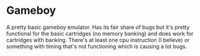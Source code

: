 # Gameboy

A pretty basic gameboy emulator. Has its fair share of bugs but it's pretty functional for the basic cartridges (no memory banking) and does work for cartridges with banking. There's at least one cpu instruction (I believe) or something with timing that's not functioning which is causing a lot bugs.
